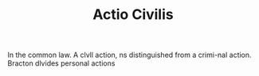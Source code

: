 ---
title: Actio Civilis
letter: A
permalink: "/definitions/bld-actio-civilis.html"
body: In the common law. A clvll action, ns distinguished from a crimi-nal action.
  Bracton dlvides personal actions
published_at: '2018-07-07'
source: Black's Law Dictionary 2nd Ed (1910)
layout: post
---